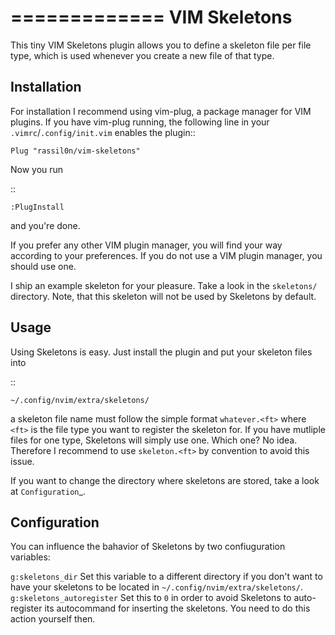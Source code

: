 =============
VIM Skeletons
=============

This tiny VIM Skeletons plugin allows you to define a skeleton file per file
type, which is used whenever you create a new file of that type.

Installation
------------

For installation I recommend using vim-plug, a package manager for VIM plugins.
If you have vim-plug running, the following line in your
``.vimrc``/``.config/init.vim`` enables the
plugin::

    Plug "rassil0n/vim-skeletons"

Now you run

::

    :PlugInstall

and you're done.

If you prefer any other VIM plugin manager, you will find your way according to
your preferences. If you do not use a VIM plugin manager, you should use one.

I ship an example skeleton for your pleasure. Take a look in the ``skeletons/``
directory. Note, that this skeleton will not be used by Skeletons by default.

Usage
-----

Using Skeletons is easy. Just install the plugin and put your skeleton files
into

::

    ~/.config/nvim/extra/skeletons/

a skeleton file name must follow the simple format ``whatever.<ft>`` where
``<ft>`` is the file type you want to register the skeleton for. If you have
mutliple files for one type, Skeletons will simply use one. Which one? No idea.
Therefore I recommend to use ``skeleton.<ft>`` by convention to avoid this
issue.

If you want to change the directory where skeletons are stored, take a look at
`Configuration`_.

Configuration
-------------

You can influence the bahavior of Skeletons by two confiuguration variables:

``g:skeletons_dir``
    Set this variable to a different directory if you don't want to have your
    skeletons to be located in ``~/.config/nvim/extra/skeletons/``.
``g:skeletons_autoregister``
    Set this to ``0`` in order to avoid Skeletons to auto-register its
    autocommand for inserting the skeletons. You need to do this action
    yourself then.
